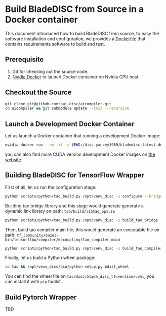 # Build BladeDISC from Source in a Docker container

This document introduced how to build BladeDISC from source,
to easy the software installation and configuration, we provides a
[Dockerfile](/docker/dev/Dockerfile) that contains requirements software
to build and test.

## Prerequisite

1. Git for checking out the source code.
1. [Nvidia Docker](https://docs.nvidia.com/datacenter/cloud-native/container-toolkit/install-guide.html)
to launch Docker container on Nvidia GPU host.

## Checkout the Source

``` bash
git clone git@github.com:pai-disc/aicompiler.git
cd aicompiler && git submodule update --init --recursive
```

## Launch a Development Docker Container

Let us launch a Docker container that running a development Docker image:

``` bash
nvidia-docker run --rm -it -v $PWD:/disc yancey1989/bladedisc:latest-devel-cuda11.0 bash
```

you can also find more CUDA version development Docker images on
[the website](https://hub.docker.com/r/yancey1989/bladedisc/tags?page=1&name=devel)

## Building BladeDISC for TensorFlow Wrapper

First of all, let us run the configuration stage:

``` bash
python scripts/python/tao_build.py /opt/venv_disc -s configure --bridge-gcc default --compiler-gcc default
```

Building tao bridge library and this stage would generate
generate a dynamic link library on path: `tao/build/libtao_ops.so`

``` bash
python scripts/python/tao_build.py /opt/venv_disc -s build_tao_bridge
```

Then, build tao compiler main file, this would generate an executable
file on path: `tf_community/bazel-bin/tensorflow/compiler/decoupling/tao_compiler_main`

``` bash
python scripts/python/tao_build.py /opt/venv_disc -s build_tao_compiler
```

Finally, let us build a Python wheel package:

``` bash
cd tao && /opt/venv_disc/bin/python setup.py bdist_wheel
```

You can find the wheel file on `tao/disc/blade_disc_tf<version>.whl`, you can install
it with `pip` toolkit.

## Build Pytorch Wrapper

TBD
